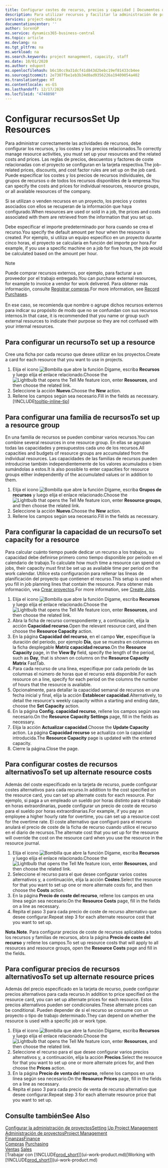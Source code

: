 ```yaml
---
title: Configurar costes de recurso, precios y capacidad | Documentos de Microsoft
description: Para utilizar recursos y facilitar la administración de proyectos, especifique costes y precios para recursos individuales o grupos de recursos, y configure la capacidad de recursos.
services: project-madeira
documentationcenter: ''
author: SorenGP
ms.service: dynamics365-business-central
ms.topic: article
ms.devlang: na
ms.tgt_pltfrm: na
ms.workload: na
ms.search.keywords: project management, capacity, staff
ms.date: 10/01/2020
ms.author: edupont
ms.openlocfilehash: b6c10cc9a31dcf41d843d2bebc19ef81433cb4ee
ms.sourcegitcommit: 2e7307fbe1eb3b34d0ad9356226a19409054a402
ms.translationtype: HT
ms.contentlocale: es-ES
ms.lasthandoff: 12/17/2020
ms.locfileid: "4748898"
---
```

# <a name="set-up-resources"></a><span data-ttu-id="ba3f6-103">Configurar recursos</span><span class="sxs-lookup"><span data-stu-id="ba3f6-103">Set Up Resources</span></span>
<span data-ttu-id="ba3f6-104">Para administrar correctamente las actividades de recursos, debe configurar los recursos, y los costes y los precios relacionados.</span><span class="sxs-lookup"><span data-stu-id="ba3f6-104">To correctly manage resource activities, you must set up your resources and the related costs and prices.</span></span> <span data-ttu-id="ba3f6-105">Las reglas de precios, descuentos y factores de coste relacionadas con el proyecto se configuran en la tarjeta respectiva.</span><span class="sxs-lookup"><span data-stu-id="ba3f6-105">The job-related prices, discounts, and cost factor rules are set up on the job card.</span></span> <span data-ttu-id="ba3f6-106">Puede especificar los costes y los precios de recursos individuales, de grupos de recursos o de todos los recursos disponibles de la empresa.</span><span class="sxs-lookup"><span data-stu-id="ba3f6-106">You can specify the costs and prices for individual resources, resource groups, or all available resources of the company.</span></span>

<span data-ttu-id="ba3f6-107">Si se utilizan o venden recursos en un proyecto, los precios y costes asociados con ellos se recuperan de la información que haya configurado.</span><span class="sxs-lookup"><span data-stu-id="ba3f6-107">When resources are used or sold in a job, the prices and costs associated with them are retrieved from the information that you set up.</span></span>

<span data-ttu-id="ba3f6-108">Debe especificar el importe predeterminado por hora cuando se crea el recurso.</span><span class="sxs-lookup"><span data-stu-id="ba3f6-108">You specify the default amount per hour when the resource is created.</span></span> <span data-ttu-id="ba3f6-109">Por ejemplo, si utiliza un equipo específico en un proyecto durante cinco horas, el proyecto se calcularía en función del importe por hora.</span><span class="sxs-lookup"><span data-stu-id="ba3f6-109">For example, if you use a specific machine on a job for five hours, the job would be calculated based on the amount per hour.</span></span>

> [!NOTE]
> <span data-ttu-id="ba3f6-110">Puede comprar recursos externos, por ejemplo, para facturar a un proveedor por el trabajo entregado.</span><span class="sxs-lookup"><span data-stu-id="ba3f6-110">You can purchase external resources, for example to invoice a vendor for work delivered.</span></span> <span data-ttu-id="ba3f6-111">Para obtener más información, consulte [Registrar compras](purchasing-how-record-purchases.md).</span><span class="sxs-lookup"><span data-stu-id="ba3f6-111">For more information, see [Record Purchases](purchasing-how-record-purchases.md).</span></span><br /><br />
> <span data-ttu-id="ba3f6-112">En ese caso, se recomienda que nombre o agrupe dichos recursos externos para indicar su propósito de modo que no se confundan con sus recursos internos.</span><span class="sxs-lookup"><span data-stu-id="ba3f6-112">In that case, it is recommended that you name or group such external resources to indicate their purpose so they are not confused with your internal resources.</span></span>

## <a name="to-set-up-a-resource"></a><span data-ttu-id="ba3f6-113">Para configurar un recurso</span><span class="sxs-lookup"><span data-stu-id="ba3f6-113">To set up a resource</span></span>
<span data-ttu-id="ba3f6-114">Cree una ficha por cada recurso que desee utilizar en los proyectos.</span><span class="sxs-lookup"><span data-stu-id="ba3f6-114">Create a card for each resource that you want to use in projects.</span></span>

1. <span data-ttu-id="ba3f6-115">Elija el icono ![Bombilla que abre la función Dígame](media/ui-search/search_small.png "Dígame qué desea hacer"), escriba **Recursos** y luego elija el enlace relacionado.</span><span class="sxs-lookup"><span data-stu-id="ba3f6-115">Choose the ![Lightbulb that opens the Tell Me feature](media/ui-search/search_small.png "Tell me what you want to do") icon, enter **Resources**, and then choose the related link.</span></span>
2. <span data-ttu-id="ba3f6-116">Seleccione la acción **Nuevo**.</span><span class="sxs-lookup"><span data-stu-id="ba3f6-116">Choose the **New** action.</span></span>
3. <span data-ttu-id="ba3f6-117">Rellene los campos según sea necesario.</span><span class="sxs-lookup"><span data-stu-id="ba3f6-117">Fill in the fields as necessary.</span></span> [!INCLUDE[tooltip-inline-tip](includes/tooltip-inline-tip_md.md)]  

## <a name="to-set-up-a-resource-group"></a><span data-ttu-id="ba3f6-118">Para configurar una familia de recursos</span><span class="sxs-lookup"><span data-stu-id="ba3f6-118">To set up a resource group</span></span>
<span data-ttu-id="ba3f6-119">En una familia de recursos se pueden combinar varios recursos.</span><span class="sxs-lookup"><span data-stu-id="ba3f6-119">You can combine several resources in one resource group.</span></span> <span data-ttu-id="ba3f6-120">En ellas se agrupan todas las capacidades y presupuestos cada uno de los recursos.</span><span class="sxs-lookup"><span data-stu-id="ba3f6-120">All capacities and budgets of resource groups are accumulated from the individual resources.</span></span> <span data-ttu-id="ba3f6-121">Las capacidades de las familias de recursos pueden introducirse también independientemente de los valores acumulados o bien sumándolas a estos.</span><span class="sxs-lookup"><span data-stu-id="ba3f6-121">It is also possible to enter capacities for resource groups either independently of the accumulated values or in addition to them.</span></span>

1. <span data-ttu-id="ba3f6-122">Elija el icono ![Bombilla que abre la función Dígame](media/ui-search/search_small.png "Dígame qué desea hacer"), escriba **Grupos de recursos** y luego elija el enlace relacionado.</span><span class="sxs-lookup"><span data-stu-id="ba3f6-122">Choose the ![Lightbulb that opens the Tell Me feature](media/ui-search/search_small.png "Tell me what you want to do") icon, enter **Resource groups**, and then choose the related link.</span></span>
2. <span data-ttu-id="ba3f6-123">Seleccione la acción **Nuevo**.</span><span class="sxs-lookup"><span data-stu-id="ba3f6-123">Choose the **New** action.</span></span>
3. <span data-ttu-id="ba3f6-124">Rellene los campos según sea necesario.</span><span class="sxs-lookup"><span data-stu-id="ba3f6-124">Fill in the fields as necessary.</span></span>

## <a name="to-set-capacity-for-a-resource"></a><span data-ttu-id="ba3f6-125">Para configurar la capacidad de un recurso</span><span class="sxs-lookup"><span data-stu-id="ba3f6-125">To set capacity for a resource</span></span>
<span data-ttu-id="ba3f6-126">Para calcular cuánto tiempo puede dedicar un recurso a los trabajos, su capacidad debe definirse primero como tiempo disponible por periodo en el calendario de trabajo.</span><span class="sxs-lookup"><span data-stu-id="ba3f6-126">To calculate how much time a resource can spend on jobs, their capacity must first be set up as available time per period on the work calendar.</span></span> <span data-ttu-id="ba3f6-127">Utilice esta configuración para rellenar las líneas de planificación del proyecto que contienen el recurso.</span><span class="sxs-lookup"><span data-stu-id="ba3f6-127">This setup is used when you fill in job planning lines that contain the resource.</span></span> <span data-ttu-id="ba3f6-128">Para obtener más información, vea [Crear proyectos](projects-how-create-jobs.md).</span><span class="sxs-lookup"><span data-stu-id="ba3f6-128">For more information, see [Create Jobs](projects-how-create-jobs.md).</span></span>

1. <span data-ttu-id="ba3f6-129">Elija el icono ![Bombilla que abre la función Dígame](media/ui-search/search_small.png "Dígame qué desea hacer"), escriba **Recursos** y luego elija el enlace relacionado.</span><span class="sxs-lookup"><span data-stu-id="ba3f6-129">Choose the ![Lightbulb that opens the Tell Me feature](media/ui-search/search_small.png "Tell me what you want to do") icon, enter **Resources**, and then choose the related link.</span></span>
2. <span data-ttu-id="ba3f6-130">Abra la ficha de recurso correspondiente y, a continuación, elija la acción **Capacidad recurso**.</span><span class="sxs-lookup"><span data-stu-id="ba3f6-130">Open the relevant resource card, and then choose the **Resource Capacity** action.</span></span>
3. <span data-ttu-id="ba3f6-131">En la página **Capacidad del recurso**, en el campo **Ver**, especifique la duración del periodo, por ejemplo **Día**, que se muestra en columnas en la ficha desplegable **Matriz capacidad recurso**.</span><span class="sxs-lookup"><span data-stu-id="ba3f6-131">On the **Resource Capacity** page, in the **View By** field, specify the length of the period, such as **Day**, that is shown on columns on the **Resource Capacity Matrix** FastTab.</span></span>
4. <span data-ttu-id="ba3f6-132">Para cada recurso de una línea, especifique por cada periodo de las columnas el número de horas que el recurso está disponible.</span><span class="sxs-lookup"><span data-stu-id="ba3f6-132">For each resource on a line, specify for each period on the columns the number of hours that the resource is available.</span></span>
5. <span data-ttu-id="ba3f6-133">Opcionalmente, para detallar la capacidad semanal de recursos en una fecha inicial y final, elija la acción **Establecer capacidad**.</span><span class="sxs-lookup"><span data-stu-id="ba3f6-133">Alternatively, to detail the resource's weekly capacity within a starting and ending date, choose the **Set Capacity** action.</span></span>
6. <span data-ttu-id="ba3f6-134">En la página **Config. capacidad recurso**, rellene los campos según sea necesario.</span><span class="sxs-lookup"><span data-stu-id="ba3f6-134">On the **Resource Capacity Settings** page, fill in the fields as necessary.</span></span>
7. <span data-ttu-id="ba3f6-135">Elija la acción **Actualizar capacidad**.</span><span class="sxs-lookup"><span data-stu-id="ba3f6-135">Choose the **Update Capacity** action.</span></span> <span data-ttu-id="ba3f6-136">La página **Capacidad recurso** se actualiza con la capacidad introducida.</span><span class="sxs-lookup"><span data-stu-id="ba3f6-136">The **Resource Capacity** page is updated with the entered capacity.</span></span>
8. <span data-ttu-id="ba3f6-137">Cierre la página.</span><span class="sxs-lookup"><span data-stu-id="ba3f6-137">Close the page.</span></span>

## <a name="to-set-up-alternate-resource-costs"></a><span data-ttu-id="ba3f6-138">Para configurar costes de recursos alternativos</span><span class="sxs-lookup"><span data-stu-id="ba3f6-138">To set up alternate resource costs</span></span>
<span data-ttu-id="ba3f6-139">Además del coste especificado en la tarjeta de recurso, puede configurar costes alternativos para cada recurso.</span><span class="sxs-lookup"><span data-stu-id="ba3f6-139">In addition to the cost specified on the resource card, you can set up alternate costs for each resource.</span></span> <span data-ttu-id="ba3f6-140">Por ejemplo, si paga a un empleado un sueldo por horas distinto para el trabajo en horas extraordinarias, puede configurar un precio de coste de recurso para el sueldo por horas extraordinarias.</span><span class="sxs-lookup"><span data-stu-id="ba3f6-140">For example, if you pay an employee a higher hourly rate for overtime, you can set up a resource cost for the overtime rate.</span></span> <span data-ttu-id="ba3f6-141">El coste alternativo que configuró para el recurso anulará el precio de coste de la ficha de recurso cuando utilice el recurso en el diario de recursos.</span><span class="sxs-lookup"><span data-stu-id="ba3f6-141">The alternate cost that you set up for the resource will override the cost on the resource card when you use the resource in the resource journal.</span></span>

1. <span data-ttu-id="ba3f6-142">Elija el icono ![Bombilla que abre la función Dígame](media/ui-search/search_small.png "Dígame qué desea hacer"), escriba **Recursos** y luego elija el enlace relacionado.</span><span class="sxs-lookup"><span data-stu-id="ba3f6-142">Choose the ![Lightbulb that opens the Tell Me feature](media/ui-search/search_small.png "Tell me what you want to do") icon, enter **Resources**, and then choose the related link.</span></span>  
2. <span data-ttu-id="ba3f6-143">Seleccione el recurso para el que desee configurar varios costes alternativos y, a continuación, elija la acción **Costes**.</span><span class="sxs-lookup"><span data-stu-id="ba3f6-143">Select the resource for that you want to set up one or more alternate costs for, and then choose the **Costs** action.</span></span>  
3. <span data-ttu-id="ba3f6-144">En la página **Precio de coste del recurso**, rellene los campos en una línea según sea necesario.</span><span class="sxs-lookup"><span data-stu-id="ba3f6-144">On the **Resource Costs** page, fill in the fields on a line as necessary.</span></span>  
4. <span data-ttu-id="ba3f6-145">Repita el paso 3 para cada precio de coste de recurso alternativo que desee configurar.</span><span class="sxs-lookup"><span data-stu-id="ba3f6-145">Repeat step 3 for each alternate resource cost that you want to set up.</span></span>

<span data-ttu-id="ba3f6-146">**Nota**.</span><span class="sxs-lookup"><span data-stu-id="ba3f6-146">**Note**.</span></span> <span data-ttu-id="ba3f6-147">Para configurar precios de coste de recursos aplicables a todos los recursos y familias de recursos, abra la página **Precio de coste del recurso** y rellene los campos.</span><span class="sxs-lookup"><span data-stu-id="ba3f6-147">To set up resource costs that will apply to all resources and resource groups, open the **Resource Costs** page and fill in the fields.</span></span>

## <a name="to-set-up-alternate-resource-prices"></a><span data-ttu-id="ba3f6-148">Para configurar precios de recursos alternativos</span><span class="sxs-lookup"><span data-stu-id="ba3f6-148">To set up alternate resource prices</span></span>
<span data-ttu-id="ba3f6-149">Además del precio especificado en la tarjeta de recurso, puede configurar precios alternativos para cada recurso.</span><span class="sxs-lookup"><span data-stu-id="ba3f6-149">In addition to price specified on the resource card, you can set up alternate prices for each resource.</span></span> <span data-ttu-id="ba3f6-150">Estos precios alternativos pueden ser condicionales.</span><span class="sxs-lookup"><span data-stu-id="ba3f6-150">These alternate prices can be conditional.</span></span> <span data-ttu-id="ba3f6-151">Pueden depender de si el recurso se consume con un proyecto o tipo de trabajo determinado.</span><span class="sxs-lookup"><span data-stu-id="ba3f6-151">They can depend on whether the resource is used with a specific job or work type.</span></span>

1. <span data-ttu-id="ba3f6-152">Elija el icono ![Bombilla que abre la función Dígame](media/ui-search/search_small.png "Dígame qué desea hacer"), escriba **Recursos** y luego elija el enlace relacionado.</span><span class="sxs-lookup"><span data-stu-id="ba3f6-152">Choose the ![Lightbulb that opens the Tell Me feature](media/ui-search/search_small.png "Tell me what you want to do") icon, enter **Resources**, and then choose the related link.</span></span>
2. <span data-ttu-id="ba3f6-153">Seleccione el recurso para el que desee configurar varios precios alternativos y, a continuación, elija la acción **Precios**.</span><span class="sxs-lookup"><span data-stu-id="ba3f6-153">Select the resource for that you want to set up one or more alternate prices for, and then choose the **Prices** action.</span></span>
3. <span data-ttu-id="ba3f6-154">En la página **Precio de venta del recurso**, rellene los campos en una línea según sea necesario.</span><span class="sxs-lookup"><span data-stu-id="ba3f6-154">On the **Resource Prices** page, fill in the fields on a line as necessary.</span></span>
4. <span data-ttu-id="ba3f6-155">Repita el paso 3 para cada precio de venta de recurso alternativo que desee configurar.</span><span class="sxs-lookup"><span data-stu-id="ba3f6-155">Repeat step 3 for each alternate resource price that you want to set up.</span></span>

## <a name="see-also"></a><span data-ttu-id="ba3f6-156">Consulte también</span><span class="sxs-lookup"><span data-stu-id="ba3f6-156">See Also</span></span>
[<span data-ttu-id="ba3f6-157">Configurar la administración de proyectos</span><span class="sxs-lookup"><span data-stu-id="ba3f6-157">Setting Up Project Management</span></span>](projects-setup-projects.md)  
[<span data-ttu-id="ba3f6-158">Administración de proyectos</span><span class="sxs-lookup"><span data-stu-id="ba3f6-158">Project Management</span></span>](projects-manage-projects.md)  
[<span data-ttu-id="ba3f6-159">Finanzas</span><span class="sxs-lookup"><span data-stu-id="ba3f6-159">Finance</span></span>](finance.md)  
<span data-ttu-id="ba3f6-160">[Compras](purchasing-manage-purchasing.md)       </span><span class="sxs-lookup"><span data-stu-id="ba3f6-160">[Purchasing](purchasing-manage-purchasing.md)       </span></span>  
<span data-ttu-id="ba3f6-161">[Ventas](sales-manage-sales.md)    </span><span class="sxs-lookup"><span data-stu-id="ba3f6-161">[Sales](sales-manage-sales.md)    </span></span>  
<span data-ttu-id="ba3f6-162">[Trabajar con [!INCLUDE[prod_short](includes/prod_short.md)]](ui-work-product.md)</span><span class="sxs-lookup"><span data-stu-id="ba3f6-162">[Working with [!INCLUDE[prod_short](includes/prod_short.md)]](ui-work-product.md)</span></span>  
